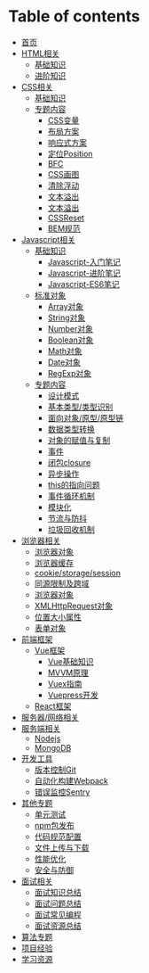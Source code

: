 # Table of contents

* [首页](README.md)
* [HTML相关](html/README.md)
  * [基础知识](html/html-basic.md)
  * [进阶知识](html/html-advanced.md)
* [CSS相关](css/README.md)
  * [基础知识](css/css-basic)
  * [专题内容](css/topics/README.md)
    * [CSS变量]()
    * [布局方案]()
    * [响应式方案]()
    * [定位Position]()
    * [BFC]()
    * [CSS画图]()
    * [清除浮动]()
    * [文本溢出]()
    * [文本溢出]()
    * [CSSReset]()
    * [BEM规范]()
* [Javascript相关](javascript/README.md)
  * [基础知识](javascript/basic/README.md)
    * [Javascript-入门笔记](javascript/basic/js-basic.md)
    * [Javascript-进阶笔记](javascript/basic/js-advanced.md)
    * [Javascript-ES6笔记](javascript/basic/js-es6.md)
  * [标准对象]()
    * [Array对象]()
    * [String对象]()
    * [Number对象]()
    * [Boolean对象]()
    * [Math对象]()
    * [Date对象]()
    * [RegExp对象]()
  * [专题内容](javascript/topics/README.md)
    * [设计模式](javascript/topics/pattern.md)
    * [基本类型/类型识别]()
    * [面向对象/原型/原型链]()
    * [数据类型转换]()
    * [对象的赋值与复制]()
    * [事件]()
    * [闭包closure]()
    * [异步操作]()
    * [this的指向问题]()
    * [事件循环机制]()
    * [模块化]()
    * [节流与防抖]()
    * [垃圾回收机制]()
* [浏览器相关](browser/README.md)
  * [浏览器对象]()
  * [浏览器缓存]()
  * [cookie/storage/session]()
  * [同源限制及跨域]()
  * [浏览器对象]()
  * [XMLHttpRequest对象]()
  * [位置大小属性]()
  * [表单对象]()
* [前端框架](frameworks/README.md)
  * [Vue框架](frameworks/vue/README.md)
    * [Vue基础知识](frameworks/vue/vue-basic.md)
    * [MVVM原理](frameworks/vue/mvvm.md)
    * [Vuex指南](https://github.com/MrEnvision/Front-end_learning_project/tree/master/vuex_tutorial)
    * [Vuepress开发](frameworks/vue/vuepress.md)
  * [React框架](frameworks/react/README.md)
* [服务器/网络相关](network/README.md)
* [服务端相关](backEnd/README.md)
  * [Nodejs]()
  * [MongoDB]()
* [开发工具](tools/README.md)
  * [版本控制Git](tools/git.md)
  * [自动化构建Webpack](tools/webpack.md)
  * [错误监控Sentry](tools/sentry.md)
* [其他专题](topics/README.md)
  * [单元测试](topics/unit-test.md)
  * [npm包发布](topics/npm-package.md)
  * [代码规范配置](https://github.com/MrEnvision/Front-end_learning_project/blob/master/coding_guide_setting)
  * [文件上传与下载]()
  * [性能优化]()
  * [安全与防御]()
* [面试相关](interview/README.md)
  * [面试知识总结](interview/knowledge.md)
  * [面试问题总结](interview/questions.md)
  * [面试常见编程](interview/coding.md)
  * [面试资源总结](interview/sources.md)
* [算法专题](https://github.com/MrEnvision/LeetCode_JS)
* [项目经验](projects/README.md)
* [学习资源](resource/README.md)
